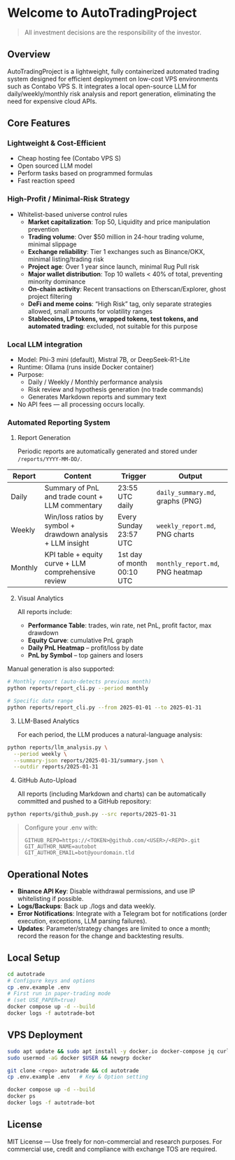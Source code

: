 # Welcome to AutoTradingProject

> All investment decisions are the responsibility of the investor.

## Overview
AutoTradingProject is a lightweight, fully containerized automated trading system designed for
efficient deployment on low-cost VPS environments such as Contabo VPS S.
It integrates a local open-source LLM for daily/weekly/monthly risk analysis and report generation,
eliminating the need for expensive cloud APIs.

## Core Features
### Lightweight & Cost-Efficient
- Cheap hosting fee (Contabo VPS S)
- Open sourced LLM model
- Perform tasks based on programmed formulas
- Fast reaction speed

### High-Profit / Minimal-Risk Strategy
- Whitelist-based universe control rules
    - **Market capitalization**: Top 50, Liquidity and price manipulation prevention
    - **Trading volume**: Over $50 million in 24-hour trading volume, minimal slippage
    - **Exchange reliability**: Tier 1 exchanges such as Binance/OKX, minimal listing/trading risk
    - **Project age**: Over 1 year since launch, minimal Rug Pull risk
    - **Major wallet distribution**: Top 10 wallets < 40% of total, preventing minority dominance
    - **On-chain activity**: Recent transactions on Etherscan/Explorer, ghost project filtering
    - **DeFi and meme coins**: “High Risk” tag, only separate strategies allowed, small amounts for volatility ranges
    - **Stablecoins, LP tokens, wrapped tokens, test tokens, and automated trading**: excluded, not suitable for this purpose

### Local LLM integration
- Model: Phi-3 mini (default), Mistral 7B, or DeepSeek-R1-Lite
- Runtime: Ollama (runs inside Docker container)
- Purpose:
  - Daily / Weekly / Monthly performance analysis
  - Risk review and hypothesis generation (no trade commands)
  - Generates Markdown reports and summary text
- No API fees — all processing occurs locally.

### Automated Reporting System
1. Report Generation

    Periodic reports are automatically generated and stored under `/reports/YYYY-MM-DD/`.

| Report | Content | Trigger | Output |
|--------|-----------------|----------------|-------------------|
| Daily | Summary of PnL and trade count + LLM commentary | 23:55 UTC daily | `daily_summary.md`, graphs (PNG) |
| Weekly | Win/loss ratios by symbol + drawdown analysis + LLM insight | Every Sunday 23:57 UTC | `weekly_report.md`, PNG charts
| Monthly | KPI table + equity curve + LLM comprehensive review | 1st day of month 00:10 UTC | `monthly_report.md`, PNG heatmap

2. Visual Analytics

    All reports include:
    - **Performance Table**:  trades, win rate, net PnL, profit factor, max drawdown
    - **Equity Curve**: cumulative PnL graph
    - **Daily PnL Heatmap** – profit/loss by date
    - **PnL by Symbol** – top gainers and losers

Manual generation is also supported:
```bash
# Monthly report (auto-detects previous month)
python reports/report_cli.py --period monthly

# Specific date range
python reports/report_cli.py --from 2025-01-01 --to 2025-01-31
```

3. LLM-Based Analytics

    For each period, the LLM produces a natural-language analysis:

```bash
python reports/llm_analysis.py \
  --period weekly \
  --summary-json reports/2025-01-31/summary.json \
  --outdir reports/2025-01-31
```

4. GitHub Auto-Upload

    All reports (including Markdown and charts) can be automatically committed and pushed to a GitHub repository:

```bash
python reports/github_push.py --src reports/2025-01-31
```

> Configure your .env with:
> ```env
> GITHUB_REPO=https://<TOKEN>@github.com/<USER>/<REPO>.git
> GIT_AUTHOR_NAME=autobot
> GIT_AUTHOR_EMAIL=bot@yourdomain.tld
> ```

## Operational Notes
- **Binance API Key**: Disable withdrawal permissions, and use IP whitelisting if possible.
- **Logs/Backups**: Back up ./logs and data weekly.
- **Error Notifications**: Integrate with a Telegram bot for notifications (order execution, exceptions, LLM parsing failures).
- **Updates**: Parameter/strategy changes are limited to once a month; record the reason for the change and backtesting results.

## Local Setup
```bash
cd autotrade
# Configure keys and options
cp .env.example .env
# First run in paper-trading mode
# (set USE_PAPER=true)
docker compose up -d --build
docker logs -f autotrade-bot
```

## VPS Deployment
```bash
sudo apt update && sudo apt install -y docker.io docker-compose jq curl
sudo usermod -aG docker $USER && newgrp docker

git clone <repo> autotrade && cd autotrade
cp .env.example .env   # Key & Option setting

docker compose up -d --build
docker ps
docker logs -f autotrade-bot
```

## License
MIT License — Use freely for non-commercial and research purposes.
For commercial use, credit and compliance with exchange TOS are required.

